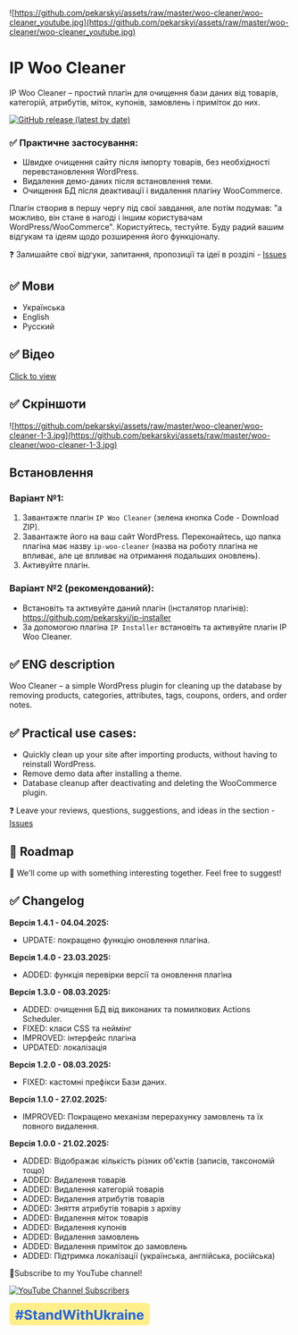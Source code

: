 ![https://github.com/pekarskyi/assets/raw/master/woo-cleaner/woo-cleaner_youtube.jpg](https://github.com/pekarskyi/assets/raw/master/woo-cleaner/woo-cleaner_youtube.jpg)

# IP Woo Cleaner

IP Woo Cleaner – простий плагін для очищення бази даних від товарів, категорій, атрибутів, міток, купонів, замовлень і приміток до них.

[![GitHub release (latest by date)](https://img.shields.io/github/v/release/pekarskyi/woo-cleaner?style=for-the-badge)](https://GitHub.com/pekarskyi/woo-cleaner/releases/)

### ✅ Практичне застосування:
- Швидке очищення сайту після імпорту товарів, без необхідності перевстановлення WordPress.
- Видалення демо-даних після встановлення теми.
- Очищення БД після деактивації і видалення плагіну WooCommerce.

Плагін створив в першу чергу під свої завдання, але потім подумав: "а можливо, він стане в нагоді і іншим користувачам WordPress/WooCommerce".
Користуйтесь, тестуйте. Буду радий вашим відгукам та ідеям щодо розширення його функціоналу.

❓ Залишайте свої відгуки, запитання, пропозиції та ідеї в розділі - [Issues](https://github.com/pekarskyi/woo-cleaner/issues)

## ✅ Мови

- Українська
- English
- Русский

## ✅ Відео
[Click to view](https://www.youtube.com/watch?v=H0NKspNEVmY)

## ✅ Скріншоти
![https://github.com/pekarskyi/assets/raw/master/woo-cleaner/woo-cleaner-1-3.jpg](https://github.com/pekarskyi/assets/raw/master/woo-cleaner/woo-cleaner-1-3.jpg)

## Встановлення

### Варіант №1:

1. Завантажте плагін `IP Woo Cleaner` (зелена кнопка Code - Download ZIP).
2. Завантажте його на ваш сайт WordPress. Переконайтесь, що папка плагіна має назву `ip-woo-cleaner` (назва на роботу плагіна не впливає, але це впливає на отримання подальших оновлень).
3. Активуйте плагін.

### Варіант №2 (рекомендований):
- Встановіть та активуйте даний плагін (інсталятор плагінів): https://github.com/pekarskyi/ip-installer
- За допомогою плагіна `IP Installer` встановіть та активуйте плагін IP Woo Cleaner.

## ✅ ENG description

Woo Cleaner – a simple WordPress plugin for cleaning up the database by removing products, categories, attributes, tags, coupons, orders, and order notes.

## ✅ Practical use cases:
- Quickly clean up your site after importing products, without having to reinstall WordPress.
- Remove demo data after installing a theme.
- Database cleanup after deactivating and deleting the WooCommerce plugin.

❓ Leave your reviews, questions, suggestions, and ideas in the section - [Issues](https://github.com/pekarskyi/woo-cleaner/issues)

## 🚀 Roadmap
👨 We'll come up with something interesting together. Feel free to suggest!

## ✅ Changelog

**Версія 1.4.1 - 04.04.2025:**
- UPDATE: покращено функцію оновлення плагіна.

**Версія 1.4.0 - 23.03.2025:**
- ADDED: функція перевірки версії та оновлення плагіна

**Версія 1.3.0 - 08.03.2025:**
- ADDED: очищення БД від виконаних та помилкових Actions Scheduler.
- FIXED: класи CSS та неймінг
- IMPROVED: інтерфейс плагіна
- UPDATED: локалізація

**Версія 1.2.0 - 08.03.2025:**
- FIXED: кастомні префікси Бази даних.

**Версія 1.1.0 - 27.02.2025:**
- IMPROVED: Покращено механізм перерахунку замовлень та їх повного видалення.

**Версія 1.0.0 - 21.02.2025:**
- ADDED: Відображає кількість різних об'єктів (записів, таксономій тощо)
- ADDED: Видалення товарів
- ADDED: Видалення категорій товарів
- ADDED: Видалення атрибутів товарів
- ADDED: Зняття атрибутів товарів з архіву
- ADDED: Видалення міток товарів
- ADDED: Видалення купонів
- ADDED: Видалення замовлень
- ADDED: Видалення приміток до замовлень
- ADDED: Підтримка локалізації (українська, англійська, російська)

👨Subscribe to my YouTube channel!

[![YouTube Channel Subscribers](https://img.shields.io/youtube/channel/subscribers/UC9ZEeT6WrGupgza9KXpazyA)](https://www.youtube.com/@inwebpress/videos)

[![Stand With Ukraine](https://raw.githubusercontent.com/vshymanskyy/StandWithUkraine/main/badges/StandWithUkraine.svg)](https://justgo.ink/standwithukraine)